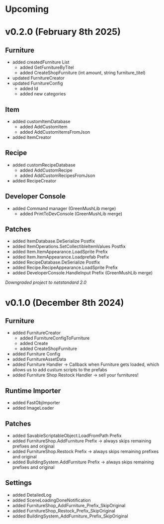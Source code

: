 # Upcoming

# v0.2.0 (February 8th 2025)
## Furniture
- added createdFurniture List
  - added GetFurnitureByTitel
  - added CreateShopFurniture (int amount, string furniture_titel)
- updated FurnitureCreator
- updated FurnitureConfig
  - added Id
  - added new categories
## Item
- added customItemDatabase
  - added AddCustomItem
  - added AddCustomItemsFromJson
- added ItemCreator
## Recipe
- added customRecipeDatabase
  - added AddCustomRecipe
  - added AddCustomRecipesFromJson
- added RecipeCreator
## Developer Console
- added Command manager (GreenMushLib merge)
  - added PrintToDevConsole (GreenMushLib merge)
## Patches
- added ItemDatabase.DeSerialize Postfix
- added ItemOperations.SetCollectibleItemValues Postfix
- added Item.ItemAppearance.LoadSprite Prefix
- added Item.ItemAppearance.Loadprefab Prefix
- added RecipeDatabase.DeSerialize Postfix
- added Recipe.RecipeAppearance.LoadSprite Prefix
- added DeveloperConsole.HandleInput Prefix (GreenMushLib merge)

*Downgraded project to netstandard 2.0*
# v0.1.0 (December 8th 2024)
## Furniture
- added FurnitureCreator
  - added FurnitureConfigToFurniture
  - added Create
  - added CreateShopFurniture
- added Furniture Config
- added FurnitureAssetData
- added Furniture Handler -> Callback when Furniture gets loaded, which allows us to add custum scripts to the prefabs
- added Furniture Shop Restock Handler -> sell your furnitures!
## Runtime Importer
- added FastObjImporter
- added ImageLoader
## Patches
- added SavableScriptableObject.LoadFromPath Prefix
- added FurnitureShop.AddFurniture Prefix -> always skips remaining prefixes and original
- added FurnitureShop.Restock Prefix -> always skips remaining prefixes and original
- added BuildingSystem.AddFurniture Prefix -> always skips remaining prefixes and original
## Settings
- added DetailedLog
- added SceneLoadingDoneNotification
- added FurnitureShop_AddFurniture_Prefix_SkipOriginal
- added FurnitureShop_Restock_Prefix_SkipOriginal
- added BuildingSystem_AddFurniture_Prefix_SkipOriginal
